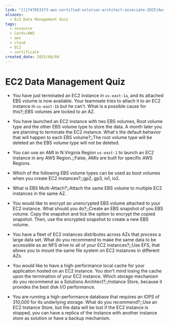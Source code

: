 ```yaml
---
link: "[[1747853373-aws-certified-solution-architect-associate-2025|Aws Certified Solution Architect Associate 2025]]"
aliases:
  - Ec2 Data Management Quiz
tags:
  - resource
  - Cards/AWS
  - aws
  - cloud
  - EC2
  - certificate
created_date: 2025/06/04
---
```

# EC2 Data Management Quiz
- You have just terminated an EC2 instance in `us-east-1a`, and its attached EBS volume is now available. Your teammate tries to attach it to an EC2 instance in `us-east-1b` but he can't. What is a possible cause for this?;;EBS volumes are locked to an AZ.
<!--SR:!2025-07-05,15,290-->
- You have launched an EC2 instance with two EBS volumes, Root volume type and the other EBS volume type to store the data. A month later you are planning to terminate the EC2 instance. What's the default behavior that will happen to each EBS volume?;;The root volume type will be deleted an the EBS volume type will not be deleted.
<!--SR:!2025-07-04,14,290-->
- You can use an AMI in N.Virginia Region `us-east-1` to launch an EC2 instance in any AWS Region.;;False, AMIs are built for specific AWS Regions.
<!--SR:!2025-07-02,12,270-->
- Which of the following EBS volume types can be used as boot volumes when you create EC2 instances?;;gp2, gp3, io1, io2.
<!--SR:!2025-07-25,24,270-->
- What is EBS Multi-Attach?;;Attach the same EBS volume to multiple EC2 instances in the same AZ.
<!--SR:!2025-07-12,17,250-->
- You would like to encrypt an unencrypted EBS volume attached to your EC2 instance. What should you do?;;Create an EBS snapshot of you EBS volume. Copy the snapshot and tick the option to encrypt the copied snapshot. Then, use the encrypted snapshot to create a new EBS volume.
<!--SR:!2025-07-21,20,250-->
- You have a fleet of EC2 instances distributes across AZs that process a large data set. What do you recommend to make the same data to be accessible as an NFS drive to all of your EC2 instances?;;Use EFS, that allows you to mount the same file system on EC2 instances in different AZs.
<!--SR:!2025-07-09,8,230-->
- You would like to have a high-performance local cache for your application hosted on an EC2 instance. You don't mind losing the cache upon the termination of your EC2 instance. Which storage mechanism do you recommend as a Solutions Architect?;;Instance Store, because it provides the best disk I/O performance.
<!--SR:!2025-08-08,38,290-->
- You are running a high-performance database that requires an IOPS of 310,000 for its underlying storage. What do you recommend?;;Use an EC2 Instance Store, but the data will be lost if the EC2 instance is stopped, you can have a replica of the instance with another instance store as solution or have a backup mechanism.
<!--SR:!2025-07-26,25,270-->
